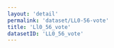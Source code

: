 ```yaml
---
layout: 'detail'
permalink: 'dataset/LL0-56-vote'
title: 'Ll0_56_vote'
datasetID: 'LL0_56_vote'
---
```

